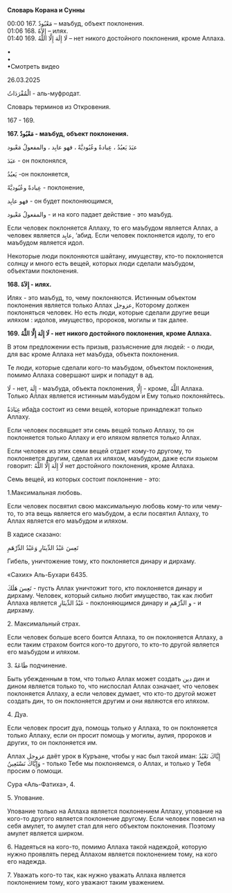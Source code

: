 **Словарь Корана и Сунны**  
  
  
  
00:00 167. مَعْبُودٌ – маъбуд, объект поклонения.  
01:06 168. إِلاَهٌ – илях.  
01:40 169. لَا إِلَهَ إِلَّا اللَّهُ – нет никого достойного поклонения, кроме
Аллаха.  
  
•  
•  
•Смотреть видео  
  
26.03.2025  
  

الْمُفْرَدَاتُ - аль-муфродат.

Словарь терминов из Откровения.

167 - 169.

  

**167. مَعْبُودٌ - маъбуд, объект поклонения.**

عبَدَ يَعبُدُ ، عِبادةً وعُبُوديَّةً ، فهو عابِد ، والمفعولُ مَعْبود

عبَدَ - он поклонялся, 

يَعبُدُ -он поклоняется,

عِبادةً وعُبُوديَّةً - поклонение, 

فهو عابِد - он будет поклоняющимся, 

والمفعولُ مَعْبود - и на кого падает действие - это маъбуд. 

Если человек поклоняется Аллаху, то его маъбудом является Аллах, а
человек является عابِد, ‘абид. Если человек поклоняется идолу, то его
маъбудом является идол. 

Некоторые люди поклоняются шайтану, имуществу, кто-то поклоняется солнцу
и много есть вещей, которых люди сделали маъбудом, объектами
поклонения. 

  

**168. إِلاَهٌ - илях.**

Илях - это маъбуд, то, чему поклоняются. Истинным объектом поклонения
является только Аллах عزوجل, Которому должен поклоняться человек. Но
есть люди, которые сделали другие вещи иляхом : идолов, имущество,
пророков, могилы и так далее. 

  

**169. لَا إِلَهَ إِلَّا اللَّهُ - нет никого достойного поклонения, кроме
Аллаха.**

В этом предложении есть призыв, разъяснение для людей: - о люди, для вас
кроме Аллаха нет маъбуда, объекта поклонения. 

Те люди, которые сделали кого-то маъбудом, объектом поклонения, помимо
Аллаха совершают ширк и попадут в ад. 

لَا - нет, إِلَهَ - маъбуда, объекта поклонения, إِلَّا - кроме, اللَّهُ Аллаха.
Только Аллах является истинным маъбудом и Ему только поклоняйтесь.

عِبَادَةٌ иба́да состоит из семи вещей, которые принадлежат только Аллаху. 

Если человек посвящает эти семь вещей только Аллаху, то он поклоняется
только Аллаху и его иляхом является только Аллах. 

Если человек из этих семи вещей отдает кому-то другому, то поклоняется
другим, сделал их иляхом, маъбудом, даже если языком говорит: لَا إِلَهَ إِلَّا
اللَّهُ нет достойного поклонения, кроме Аллаха. 

Семь вещей, из которых состоит поклонение - это:

1.Максимальная любовь. 

Если человек посвятил свою максимальную любовь кому-то или чему-то, то
эта вещь является его маъбудом, а если посвятил Аллаху, то Аллах
является его маъбудом и иляхом. 

  

В хадисе сказано:

تَعِسَ عَبْدُ الدِّينَارِ وَعَبْدُ الدِّرْهَمِ 

Гибель, уничтожение тому, кто поклоняется динару и дирхаму. 

«Сахих» Аль-Бухари 6435.

تَعِسَ هَلَكَ - пусть Аллах уничтожит того, кто поклоняется динару и дирхаму.
Человек, который сильно любит имущество, так как любит Аллаха является
عَبْدُ الدِّينَارِ - поклоняющимся динару и و الدِّرْهَمِ - и дирхаму. 

2\. Максимальный страх. 

Если человек больше всего боится Аллаха, то он поклоняется Аллаху, а
если таким страхом боится кого-то другого, то кто-то другой является его
маъбудом и иляхом. 

3\. طَاعَةٌ подчинение. 

Быть убежденным в том, что только Аллах может создать دين дин и дином
является только то, что ниспослал Аллах означает, что человек
поклоняется Аллаху, а если человек думает, что кто-то другой может
создать дин, то он поклоняется другим и они являются его иляхом.

4\. Дуа.

Если человек просит дуа, помощь только у Аллаха, то он поклоняется
только Аллаху, если он просит помощь у могилы, аулия, пророков и других,
то он поклоняется им.

Аллах عزوجل даёт урок в Куръане, чтобы у нас был такой иман: إِيَّاكَ نَعْبُدُ
وَإِيَّاكَ نَسْتَعِينُ - только Тебе мы поклоняемся, о Аллах, и только у Тебя
просим о помощи. 

Сура «Аль-Фатиха», 4.

  

5\. Упование.

Упование только на Аллаха является поклонением Аллаху, упование на
кого-то другого является поклонение другому. Если человек повесил на
себя амулет, то амулет стал для него объектом поклонения. Поэтому амулет
является ширком.

6\. Надеяться на кого-то, помимо Аллаха такой надеждой, которую нужно
проявлять перед Аллахом является поклонением тому, на кого его надежда.

7\. Уважать кого-то так, как нужно уважать Аллаха является поклонением
тому, кого уважают таким уважением. 
